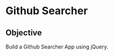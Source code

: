 # Github Searcher 

## Objective

Build a Github Searcher App using jQuery.

<!-- ## Description

- Project aims to create a Github SearcherApp.
- In this project i made a simple Github Profiles searcher.
- You can search github users by their name and can see their repositories number, followers and github links. 
- If user didn't specified all sections, you'll get alerts .
- I use axios for getting data from `https://api.github.com/users/`.

### Project Link

You can see my project from [here](https://github-api-axios.netlify.app/). 👈
### Preview of the Project

![image](https://user-images.githubusercontent.com/98649983/183226995-5c3c8817-11f3-4c73-bac4-e672e60072c4.png) -->

